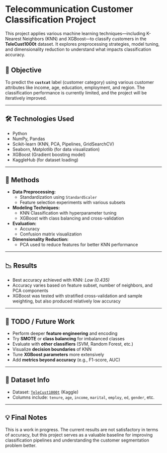 # Telecommunication Customer Classification Project

This project applies various machine learning techniques—including K-Nearest Neighbors (KNN) and XGBoost—to classify customers in the **TeleCust1000t** dataset. It explores preprocessing strategies, model tuning, and dimensionality reduction to understand what impacts classification accuracy.

## 🧠 Objective

To predict the **`custcat`** label (customer category) using various customer attributes like income, age, education, employment, and region. The classification performance is currently limited, and the project will be iteratively improved.

---

## 🛠️ Technologies Used

- Python
- NumPy, Pandas
- Scikit-learn (KNN, PCA, Pipelines, GridSearchCV)
- Seaborn, Matplotlib (for data visualization)
- XGBoost (Gradient boosting model)
- KaggleHub (for dataset loading)

---

## 🧪 Methods

- **Data Preprocessing:**
  - Standardization using `StandardScaler`
  - Feature selection experiments with various subsets
- **Modeling Techniques:**
  - KNN Classification with hyperparameter tuning
  - XGBoost with class balancing and cross-validation
- **Evaluation:**
  - Accuracy
  - Confusion matrix visualization
- **Dimensionality Reduction:**
  - PCA used to reduce features for better KNN performance

---

## 📉 Results

- Best accuracy achieved with KNN: *Low (0.435)*
- Accuracy varies based on feature subset, number of neighbors, and PCA components
- XGBoost was tested with stratified cross-validation and sample weighting, but also produced relatively low accuracy

---

## 📌 TODO / Future Work

- Perform deeper **feature engineering** and encoding
- Try **SMOTE** or **class balancing** for imbalanced classes
- Evaluate with **other classifiers** (SVM, Random Forest, etc.)
- Visualize **decision boundaries** of KNN
- Tune **XGBoost parameters** more extensively
- Add **metrics beyond accuracy** (e.g., F1-score, AUC)

---

## 📂 Dataset Info

- Dataset: [`TeleCust1000t`](https://www.kaggle.com/datasets/damlaerek0/telecust1000t) (Kaggle)
- Columns include: `tenure`, `age`, `income`, `marital`, `employ`, `ed`, `gender`, etc.

---

## 💡 Final Notes

This is a work in progress. The current results are not satisfactory in terms of accuracy, but this project serves as a valuable baseline for improving classification pipelines and understanding the customer segmentation problem better.

